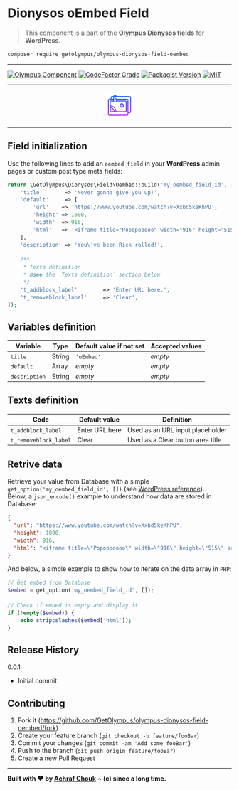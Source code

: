 # Dionysos oEmbed Field
> This component is a part of the **Olympus Dionysos fields** for **WordPress**.

```sh
composer require getolympus/olympus-dionysos-field-oembed
```

---

[![Olympus Component][olympus-image]][olympus-url]
[![CodeFactor Grade][codefactor-image]][codefactor-url]
[![Packagist Version][packagist-image]][packagist-url]
[![MIT][license-image]][license-blob]

---

<p align="center">
    <img src="https://github.com/GetOlympus/olympus-dionysos-field-oembed/blob/master/assets/field-oembed-64.png" />
</p>

---

## Field initialization

Use the following lines to add an `oembed field` in your **WordPress** admin pages or custom post type meta fields:

```php
return \GetOlympus\Dionysos\Field\Oembed::build('my_oembed_field_id', [
    'title'       => 'Never gonna give you up!',
    'default'     => [
        'url'    => 'https://www.youtube.com/watch?v=Xxbd5keKhPU',
        'height' => 1000,
        'width'  => 916,
        'html'   => '<iframe title="Popopooooo" width="916" height="515" src="https://www.youtube.com/embed/Xxbd5keKhPU?feature=oembed" frameborder="0" allow="accelerometer; autoplay; encrypted-media; gyroscope; picture-in-picture" allowfullscreen></iframe>',
    ],
    'description' => 'You\'ve been Rick rolled!',

    /**
     * Texts definition
     * @see the `Texts definition` section below
     */
    't_addblock_label'        => 'Enter URL here.',
    't_removeblock_label'     => 'Clear',
]);
```

## Variables definition

| Variable      | Type    | Default value if not set | Accepted values |
| ------------- | ------- | ------------------------ | --------------- |
| `title`       | String  | `'oEmbed'` | *empty* |
| `default`     | Array   | *empty* | *empty* |
| `description` | String  | *empty* | *empty* |

## Texts definition

| Code | Default value | Definition |
| ---- | ------------- | ---------- |
| `t_addblock_label` | Enter URL here | Used as an URL input placeholder |
| `t_removeblock_label` | Clear | Used as a Clear button area title |

## Retrive data

Retrieve your value from Database with a simple `get_option('my_oembed_field_id', [])` (see [WordPress reference][getoption-url]).  
Below, a `json_encode()` example to understand how data are stored in Database:

```json
{
  "url": "https://www.youtube.com/watch?v=Xxbd5keKhPU",
  "height": 1000,
  "width": 916,
  "html": "<iframe title=\"Popopooooo\" width=\"916\" height=\"515\" src=\"https://www.youtube.com/embed/Xxbd5keKhPU?feature=oembed\" frameborder=\"0\" allow=\"accelerometer; autoplay; encrypted-media; gyroscope; picture-in-picture\" allowfullscreen></iframe>",
}
```

And below, a simple example to show how to iterate on the data array in `PHP`:

```php
// Get embed from Database
$embed = get_option('my_oembed_field_id', []);

// Check if embed is empty and display it
if (!empty($embed)) {
    echo stripcslashes($embed['html']);
}
```

## Release History

0.0.1
- Initial commit

## Contributing

1. Fork it (<https://github.com/GetOlympus/olympus-dionysos-field-oembed/fork>)
2. Create your feature branch (`git checkout -b feature/fooBar`)
3. Commit your changes (`git commit -am 'Add some fooBar'`)
4. Push to the branch (`git push origin feature/fooBar`)
5. Create a new Pull Request

---

**Built with ♥ by [Achraf Chouk](https://github.com/crewstyle "Achraf Chouk") ~ (c) since a long time.**

<!-- links & imgs dfn's -->
[olympus-image]: https://img.shields.io/badge/for-Olympus-44cc11.svg?style=flat-square
[olympus-url]: https://github.com/GetOlympus
[codefactor-image]: https://www.codefactor.io/repository/github/GetOlympus/olympus-dionysos-field-oembed/badge?style=flat-square
[codefactor-url]: https://www.codefactor.io/repository/github/getolympus/olympus-dionysos-field-oembed
[getoption-url]: https://developer.wordpress.org/reference/functions/get_option/
[license-blob]: https://github.com/GetOlympus/olympus-dionysos-field-oembed/blob/master/LICENSE
[license-image]: https://img.shields.io/badge/license-MIT_License-blue.svg?style=flat-square
[packagist-image]: https://img.shields.io/packagist/v/getolympus/olympus-dionysos-field-oembed.svg?style=flat-square
[packagist-url]: https://packagist.org/packages/getolympus/olympus-dionysos-field-oembed